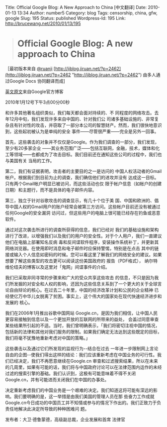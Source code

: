 Title: Official Google Blog:  A New Approach to China [中文翻译]
Date: 2010-01-13 13:34
Author: number5
Category: blog
Tags: censorship, china, gfw, google
Slug: 195
Status: published
Wordpress-Id: 195
Link: http://brucewang.net/2010/01/13/195

> Official Google Blog: A new approach to China
> =============================================

［最初版本来自 [@ruanji](https://twitter.com/ruanji "ruanji @ twitter") [http://jiblog.jiruan.net/?p=2462](http://jiblog.jiruan.net/?p=2462 "http://jiblog.jiruan.net/?p=2462")
由多人通过Google Docs 协同翻译而成]

[英文原文](http://googleblog.blogspot.com/2010/01/new-approach-to-china.html)来自Google官方博客

2010年1月12号下午3点00分00秒

和许多其他著名组织类似，我们每天都会面对持续的、不
同程度的网络攻击。去年12月中旬，我们发现许多来自中国的、针对我们公
司诸多基础设施的、非常复杂且有针对性的攻击，并窃取了一部分本公司的智慧财产。然而，我们很快地意识到，这些起初被认为是单纯的安全
事件——尽管很严重——完全是另外一回事。

首先，这些袭击的对象并不仅仅是Google。作为我们调查的一部分，我们发现，至少有20多家企业
——其业务范围广泛——包括互联网，金融，技术，媒体和化工等领域——也都成为了攻击目标。我们目前还在通知这些公司的过程中，我们也与美国有关
当局的工作。

第二，我们有证据表明，攻击者的主要目的之一是访问的
中国人权活动者的Gmail帐户。根据我们到目前为止的调查，我们确信他们的进攻并没有
达成这一目标。只有两个Gmail帐户明显已被访问，而这些活动也仅
限于帐户信息（如帐户的创建日期）和主题行，而不是具体的电子邮件内容。

第三，独立于针对谷歌攻击的调查显示，有几十个位于美
国、中国和欧洲的、倡导中国人权的Gmail用户的账户经常会被第三方访问。这些帐户目前还没有被通过任何Google的安全漏洞
访问过，但这些用户的电脑上很可能已经存在钓鱼或恶意软件。

通过对这次袭击所进行的调查所获得的信息，我们已经对
我们的基础设施和架构进行了改进，以增强我们以及我们的用户的安全性。对于个人用户，我们一直建议他们在电脑上部署知名反病
毒和反间谍软件程序，安装操作系统补丁，并更新其网络浏览器。在使用即时消息和电子邮件时应保持警惕，特别是在点击
其中的链接或输入个人信息如密码的时候。您可以看这里了解我们的网络安全的建议。如果想要了解这些类型的攻击更可以阅读这份美国政府的
报告（PDF格式）， 纳尔特维伦纽夫的博客以及这里对「鬼网」间谍事件的介绍。

我们已采取非同寻常的步骤来和广大的受众共享这些攻击
的信息，不只是因为我们所发掘的对安全和人权的影响，还因为这些信息关系到了一个更大的关于全球言论自由辩论的核心。在过去二十年里，中国的经济改革计划和公民的企业精神
已经使亿万中华儿女脱离了贫困。事实上，这个伟大的国家处在现代快速经济进步和发展的
核心。

我们在2006年1月推出谷歌中国网站
Google.cn，是因为我们相信，让中国人民更容易接触到信息以及一个更加开放的互联网的所带来的益处，
会盖过同意审查某些结果所引起的不适。当时，我们曾明确表示，「我们将密切注视中国的情况，
包括新的法律和其他对我们服务的限制。如果我们确定无法达到这些既定的目标，我们将毫不犹豫地重新考虑对中国的策略。」

这些袭击以及通过它们所发现的监视行为--结合在过去
一年进一步限制网上言论自由的企图--使我们得出这样的结论：我们应该重新考虑在中国业务的可行性。我们已经决定，我们不再愿意继续在Google.cn
审查和过滤搜索结果，所以在未来的几周里，如果有可能的话，我们将与中国政府讨论可以在法律范围内运作的未经过滤的搜索引擎的基础。我们认识到，这极有可能意味着不得不关闭
Google.cn，并有可能进而关闭我们在中国的办事处。

决定重新考虑我们的中国业务是一个艰难的决定。我们知道这将可能有深远的影响。我们要明确的是，这一举措是由我们美国的管理人员在那
些奋力工作成就Google.cn今日成功的中国员工并不知情或参与的情况下作出的。我们正致力于负责任地解决此决定所导致的种种困难问
题。

发布者：大卫·德鲁蒙德，高级副总裁，企业发展和首席 法律官
